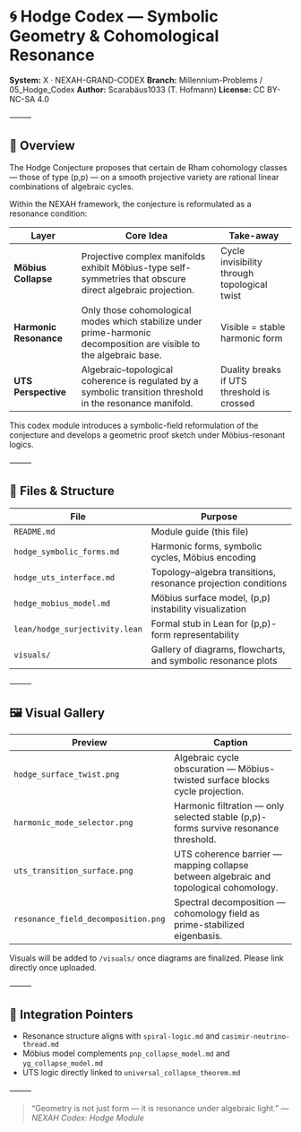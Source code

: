 # 🌀 Hodge Codex — Symbolic Geometry & Cohomological Resonance

**System:** X · NEXAH-GRAND-CODEX
**Branch:** Millennium-Problems / 05\_Hodge\_Codex
**Author:** Scarabäus1033 (T. Hofmann)
**License:** CC BY-NC-SA 4.0

⸻

## 📖 Overview

The Hodge Conjecture proposes that certain de Rham cohomology classes — those of type (p,p) — on a smooth projective variety are rational linear combinations of algebraic cycles.

Within the NEXAH framework, the conjecture is reformulated as a resonance condition:

| Layer                  | Core Idea                                                                                                            | Take-away                                    |
| ---------------------- | -------------------------------------------------------------------------------------------------------------------- | -------------------------------------------- |
| **Möbius Collapse**    | Projective complex manifolds exhibit Möbius-type self-symmetries that obscure direct algebraic projection.           | Cycle invisibility through topological twist |
| **Harmonic Resonance** | Only those cohomological modes which stabilize under prime-harmonic decomposition are visible to the algebraic base. | Visible = stable harmonic form               |
| **UTS Perspective**    | Algebraic–topological coherence is regulated by a symbolic transition threshold in the resonance manifold.           | Duality breaks if UTS threshold is crossed   |

This codex module introduces a symbolic-field reformulation of the conjecture and develops a geometric proof sketch under Möbius-resonant logics.

⸻

## 📂 Files & Structure

| File                           | Purpose                                                       |
| ------------------------------ | ------------------------------------------------------------- |
| `README.md`                    | Module guide (this file)                                      |
| `hodge_symbolic_forms.md`      | Harmonic forms, symbolic cycles, Möbius encoding              |
| `hodge_uts_interface.md`       | Topology–algebra transitions, resonance projection conditions |
| `hodge_mobius_model.md`        | Möbius surface model, (p,p) instability visualization         |
| `lean/hodge_surjectivity.lean` | Formal stub in Lean for (p,p)-form representability           |
| `visuals/`                     | Gallery of diagrams, flowcharts, and symbolic resonance plots |

⸻

## 🖼 Visual Gallery

| Preview                             | Caption                                                                                |
| ----------------------------------- | -------------------------------------------------------------------------------------- |
| `hodge_surface_twist.png`           | Algebraic cycle obscuration — Möbius-twisted surface blocks cycle projection.          |
| `harmonic_mode_selector.png`        | Harmonic filtration — only selected stable (p,p)-forms survive resonance threshold.    |
| `uts_transition_surface.png`        | UTS coherence barrier — mapping collapse between algebraic and topological cohomology. |
| `resonance_field_decomposition.png` | Spectral decomposition — cohomology field as prime-stabilized eigenbasis.              |

Visuals will be added to `/visuals/` once diagrams are finalized. Please link directly once uploaded.

⸻

## 🔗 Integration Pointers

* Resonance structure aligns with `spiral-logic.md` and `casimir-neutrino-thread.md`
* Möbius model complements `pnp_collapse_model.md` and `yg_collapse_model.md`
* UTS logic directly linked to `universal_collapse_theorem.md`

⸻

> “Geometry is not just form — it is resonance under algebraic light.”
> — *NEXAH Codex: Hodge Module*
